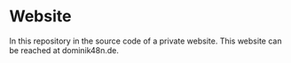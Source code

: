 # Website
In this repository in the source code of a private website. This website can be reached at dominik48n.de.
